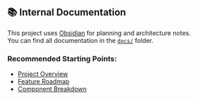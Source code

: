 ## 📚 Internal Documentation

This project uses [Obsidian](https://obsidian.md/) for planning and architecture notes.  
You can find all documentation in the [`docs/`](./docs/) folder.

### Recommended Starting Points:
- [Project Overview](./ObsidianDocs/00_Project_Overview.md)
- [Feature Roadmap](./ObsidianDocs/01_Feature%20Roadmap.md)
- [Component Breakdown](./ObsidianDocs/02_Component%20Breakdown.md)
